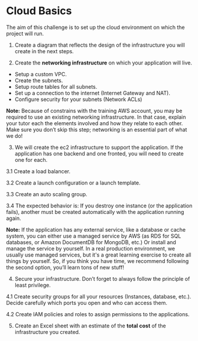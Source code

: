 # Cloud Basics

The aim of this challenge is to set up the cloud environment on which the project will run. 
1. Create a diagram that reflects the design of the infrastructure you will create in the next steps.  


2. Create the **networking infrastructure** on which your application will live.  
  * Setup a custom VPC. 
  * Create the subnets.  
  * Setup route tables for all subnets.  
  * Set up a connection to the internet (Internet Gateway and NAT). 
  * Configure security for your subnets (Network ACLs) 

**Note:** Because of constrains with the training AWS account, you may be required to use an existing networking infrastructure. In that case, explain your tutor each the elements involved and how they relate to each other. Make sure you don’t skip this step; networking is an essential part of what we do! 


3. We will create the ec2 infrastructure to support the application. If the application has one backend and one fronted, you will need to create one for each.  

3.1 Create a load balancer. 

3.2 Create a launch configuration or a launch template. 

3.3 Create an auto scaling group. 

3.4 The expected behavior is: If you destroy one instance (or the application fails), another must be created automatically with the application running again.  

**Note:** If the application has any external service, like a database or cache system, you can either use a managed service by AWS (as RDS for SQL databases, or Amazon DocumentDB for MongoDB, etc.) Or install and manage the service by yourself. In a real production environment, we usually use managed services, but it's a great learning exercise to create all things by yourself. So, if you think you have time, we recommend following the second option, you’ll learn tons of new stuff! 


4. Secure your infrastructure. Don’t forget to always follow the principle of least privilege. 

4.1  Create security groups for all your resources (Instances, database, etc.). Decide carefully which ports you open and who can access them. 

4.2 Create IAM policies and roles to assign permissions to the applications.


5. Create an Excel sheet with an estimate of the **total cost**  of the infrastructure you created.
